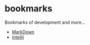 # bookmarks
Bookmarks of development and more...

* [MarkDown](markdown/README.md)
* [Intellij](intellij/README.md)

